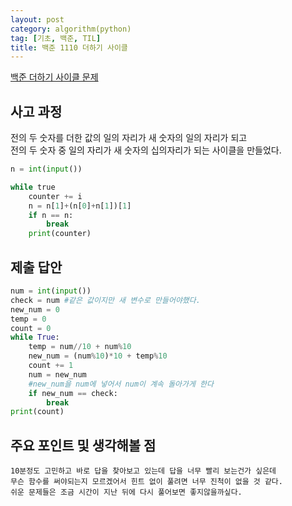 ```yaml
---
layout: post
category: algorithm(python)
tag: [기초, 백준, TIL]
title: 백준 1110 더하기 사이클
---
```


[백준 더하기 사이클 문제](https://www.acmicpc.net/problem/1110) 
## 사고 과정

전의 두 숫자를 더한 값의 일의 자리가 새 숫자의 일의 자리가 되고  
전의 두 숫자 중 일의 자리가 새 숫자의 십의자리가 되는 사이클을 만들었다.

```python
n = int(input())

while true
    counter += i
    n = n[1]+(n[0]+n[1])[1]  
    if n == n:
        break
    print(counter)
```

## 제출 답안

```python
num = int(input())
check = num #같은 값이지만 새 변수로 만들어야했다.
new_num = 0
temp = 0
count = 0
while True:
    temp = num//10 + num%10
    new_num = (num%10)*10 + temp%10
    count += 1
    num = new_num
    #new_num을 num에 넣어서 num이 계속 돌아가게 한다
    if new_num == check:
        break
print(count)
```

## 주요 포인트 및 생각해볼 점 

    10분정도 고민하고 바로 답을 찾아보고 있는데 답을 너무 빨리 보는건가 싶은데  
    무슨 함수를 써야되는지 모르겠어서 힌트 없이 풀려면 너무 진척이 없을 것 같다.     
    쉬운 문제들은 조금 시간이 지난 뒤에 다시 풀어보면 좋지않을까싶다.   